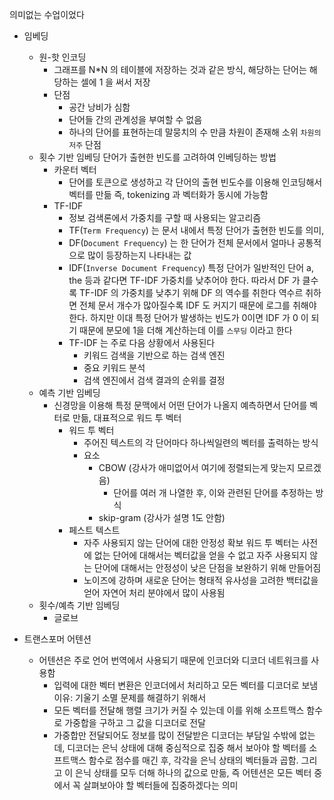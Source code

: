 의미없는 수업이었다

- 임베딩
	- 원-핫 인코딩
		- 그래프를 N*N 의 테이블에 저장하는 것과 같은 방식, 해당하는 단어는 해당하는 셀에 1 을 써서 저장
		- 단점
			- 공간 낭비가 심함
			- 단어들 간의 관계성을 부여할 수 없음
			- 하나의 단어를 표현하는데 말뭉치의 수 만큼 차원이 존재해 소위 `차원의 저주` 단점
	- 횟수 기반 임베딩
	  단어가 출현한 빈도를 고려하여 인베딩하는 방법
		- 카운터 벡터
			- 단어를 토큰으로 생성하고 각 단어의 출현 빈도수를 이용해 인코딩해서 벡터를 만듦
			  즉, tokenizing 과 벡터화가 동시에 가능함
		- TF-IDF
			- 정보 검색론에서 가중치를 구할 때 사용되는 알고리즘
			- TF(`Term Frequency`) 는 문서 내에서 특정 단어가 출현한 빈도를 의미,
			- DF(`Document Frequency`) 는 한 단어가 전체 문서에서 얼마나 공통적으로 많이 등장하는지 나타내는 값
			- IDF(`Inverse Document Frequency`) 특정 단어가 일반적인 단어 a, the 등과 같다면 TF-IDF 가중치를 낮추어야 한다.
			  따라서 DF 가 클수록 TF-IDF 의 가중치를 낮추기 위해 DF 의 역수를 취한다
			  역수르 취하면 전체 문서 개수가 많아질수록 IDF 도 커지기 때문에 로그를 취해야 한다.
			  하지만 이대 특정 단어가 발생하는 빈도가 0이면 IDF 가 0 이 되기 때문에 분모에 1을 더해 계산하는데 이를 `스무딩` 이라고 한다
			- TF-IDF 는 주로 다음 상황에서 사용된다
				- 키워드 검색을 기반으로 하는 검색 엔진
				- 중요 키워드 분석
				- 검색 엔진에서 검색 결과의 순위를 결정
	- 예측 기반 임베딩
		- 신경망을 이용해 특정 문맥에서 어떤 단어가 나올지 예측하면서 단어를 벡터로 만듦, 대표적으로 워드 투 벡터
			- 워드 투 벡터
				- 주어진 텍스트의 각 단어마다 하나씩일련의 벡터를 출력하는 방식
				- 요소
					- CBOW (강사가 애미없어서 여기에 정렬되는게 맞는지 모르겠음)
						- 단어를 여러 개 나열한 후, 이와 관련된 단어를 추정하는 방식
					- skip-gram (강사가 설명 1도 안함)
			- 페스트 텍스트
				- 자주 사용되지 않는 단어에 대한 안정성 확보
				  워드 투 벡터는 사전에 없는 단어에 대해서는 벡터값을 얻을 수 없고 자주 사용되지 않는 단어에 대해서는 안정성이 낮은 단점을 보완하기 위해 만들어짐
			  - 노이즈에 강하며 새로운 단어는 형태적 유사성을 고려한 백터값을 얻어 자연어 처리 분야에서 많이 사용됨
  - 횟수/예측 기반 임베딩
	  - 글로브

- 트랜스포머 어텐션
	- 어텐션은 주로 언어 번역에서 사용되기 때문에 인코더와 디코더 네트워크를 사용함
		- 입력에 대한 벡터 변환은 인코더에서 처리하고 모든 벡터를 디코더로 보냄
		  이유: 기울기 소멸 문제를 해결하기 위해서
		- 모든 벡터를 전달해 행렬 크기가 커질 수 있는데 이를 위해 소프트맥스 함수로 가중합을 구하고 그 값을 디코더로 전달
		- 가중합만 전달되어도 정보를 많이 전달받은 디코더는 부담일 수밖에 없는데, 디코더는 은닉 상태에 대해 중심적으로 집중 해서 보아야 할 벡터를 소프트맥스 함수로 점수를 매긴 후, 각각을 은닉 상태의 벡터들과 곱함. 그리고 이 은닉 상태를 모두 더해 하나의 값으로 만듦, 즉 어텐션은 모든 벡터 중에서 꼭 살펴보아야 할 벡터들에 집중하겠다는 의미